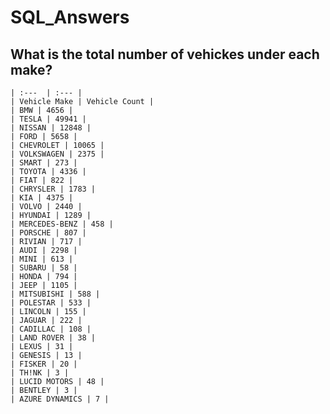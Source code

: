 # SQL_Answers

## What is the total number of vehickes under each make?

    | :---  | :--- |
    | Vehicle Make | Vehicle Count |
    | BMW | 4656 |
    | TESLA	| 49941 |
    | NISSAN | 12848 |
    | FORD | 5658 |
    | CHEVROLET | 10065 |
    | VOLKSWAGEN | 2375 |
    | SMART | 273 |
    | TOYOTA | 4336 |
    | FIAT | 822 |
    | CHRYSLER | 1783 |
    | KIA |	4375 |
    | VOLVO	| 2440 |
    | HYUNDAI |	1289 |
    | MERCEDES-BENZ | 458 |
    | PORSCHE | 807 |
    | RIVIAN | 717 |
    | AUDI | 2298 |
    | MINI | 613 |
    | SUBARU | 58 |
    | HONDA | 794 |
    | JEEP | 1105 |
    | MITSUBISHI | 588 |
    | POLESTAR | 533 |
    | LINCOLN |	155 |
    | JAGUAR | 222 |
    | CADILLAC | 108 |
    | LAND ROVER | 38 |
    | LEXUS	| 31 |
    | GENESIS | 13 |
    | FISKER | 20 |
    | TH!NK	| 3 |
    | LUCID MOTORS | 48 |
    | BENTLEY | 3 |
    | AZURE DYNAMICS | 7 |
